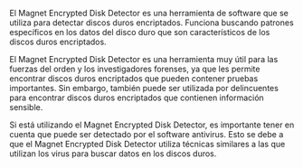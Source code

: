 El Magnet Encrypted Disk Detector es una herramienta de software que se utiliza para detectar discos duros encriptados. Funciona buscando patrones específicos en los datos del disco duro que son característicos de los discos duros encriptados.

El Magnet Encrypted Disk Detector es una herramienta muy útil para las fuerzas del orden y los investigadores forenses, ya que les permite encontrar discos duros encriptados que pueden contener pruebas importantes. Sin embargo, también puede ser utilizada por delincuentes para encontrar discos duros encriptados que contienen información sensible.

Si está utilizando el Magnet Encrypted Disk Detector, es importante tener en cuenta que puede ser detectado por el software antivirus. Esto se debe a que el Magnet Encrypted Disk Detector utiliza técnicas similares a las que utilizan los virus para buscar datos en los discos duros.